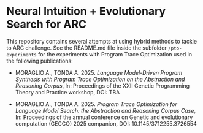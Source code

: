 # Neural Intuition + Evolutionary Search for ARC
This repository contains several attempts at using hybrid methods to tackle to ARC challenge. See the README.md file inside the subfolder `/pto-experiments` for the experiments with Program Trace Optimization used in the following publications:

- MORAGLIO A., TONDA A. 2025. _Language Model-Driven Program Synthesis with Program Trace Optimization on the Abstraction and Reasoning Corpus_, In: Proceedings of the XXII Genetic Programming Theory and Practice workshop, DOI: TBA

- MORAGLIO A., TONDA A. 2025. _Program Trace Optimization for Language Model Search: the Abstraction and Reasoning Corpus Case_, In: Proceedings of the annual conference on Genetic and evolutionary computation (GECCO) 2025 companion, DOI: 10.1145/3712255.3726554

<!-- ## Setup instructions
We are relying upon code created by other people that does not make much sense to keep under version control. For this reason, at the moment the code in the repository starts from the assumption that a `local/` unversioned folder exists, containing other scripts we might need, for example Michale Holdel's DSL and verifiers for the ARC training tasks. So, after cloning this repository:
<!-- 1. Clone or download Hodel's repository at https://github.com/michaelhodel/re-arc to `local/` so that the root folder for the repository is `local/re-arc`
2. Clone or download Chollet's repository at... (maybe not needed?) 
1. From Michael Hodel's repository at https://github.com/michaelhodel/re-arc , obtain `re_arc.zip` and unzip it to `data/`, to create the folder `data/re_arc/tasks` with all the extra tasks created by his generators. -->
